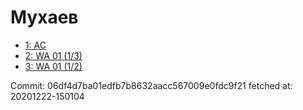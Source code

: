 # Мухаев
- [1: AC](1.md)
- [2: WA 01 (1/3)](2.md)
- [3: WA 01 (1/2)](3.md)

Commit: 06df4d7ba01edfb7b8632aacc567009e0fdc9f21
 fetched at: 20201222-150104
